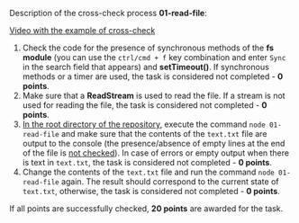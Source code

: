 Description of the cross-check process **01-read-file**:

[Video with the example of cross-check](https://www.youtube.com/watch?v=xBkbVDd582g)

1. Check the code for the presence of synchronous methods of the **fs module** (you can use the `ctrl/cmd + f` key combination and enter `Sync` in the search field that appears) and **setTimeout()**. If synchronous methods or a timer are used, the task is considered not completed - **0 points**.
2. Make sure that a **ReadStream** is used to read the file. If a stream is not used for reading the file, the task is considered not completed - **0 points**.
3. <u>In the root directory of the repository</u>, execute the command `node 01-read-file` and make sure that the contents of the `text.txt` file are output to the console (the presence/absence of empty lines at the end of the file is <u>not checked</u>). In case of errors or empty output when there is text in `text.txt`, the task is considered not completed - **0 points**.
4. Change the contents of the `text.txt` file and run the command `node 01-read-file` again. The result should correspond to the current state of `text.txt`, otherwise, the task is considered not completed - **0 points**.

If all points are successfully checked, **20 points** are awarded for the task.
